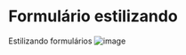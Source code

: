 # Formulário estilizando
Estilizando formulários
![image](https://user-images.githubusercontent.com/57420848/204614149-d324dd60-4b95-47b3-b00d-74098798c273.png)
